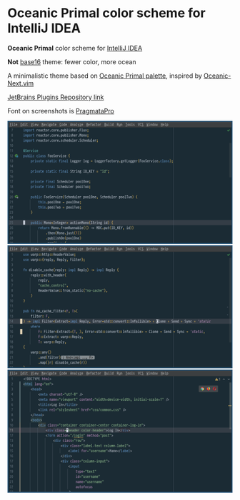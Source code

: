 # Oceanic Primal color scheme for IntelliJ IDEA

<!-- Plugin description -->

**Oceanic Primal** color scheme for [IntelliJ IDEA](https://www.jetbrains.com/idea/)

<!-- Plugin description end -->

**Not** [base16](http://chriskempson.com/projects/base16/) theme: fewer color, more ocean

A minimalistic theme based on [Oceanic Primal palette](https://github.com/oceanic-primal/palette), inspired by [Oceanic-Next.vim](https://github.com/mhartington/oceanic-next)

[JetBrains Plugins Repository link](https://plugins.jetbrains.com/plugin/15141-oceanic-primal-theme)

Font on screenshots is [PragmataPro](https://fsd.it/shop/fonts/pragmatapro/)

![Screenshot](screenshot0.png)
![Screenshot](screenshot1.png)
![Screenshot](screenshot2.png)
